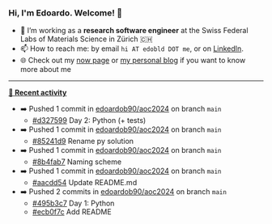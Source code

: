 ### Hi, I'm Edoardo. Welcome! 👋 

- 🔭 I’m working as a **research software engineer** at the Swiss Federal Labs of Materials Science in Zürich 🇨🇭
- 📫 How to reach me: by email `hi AT edobld DOT me`, or on [LinkedIn](https://linkedin.com/in/edobld).
- 🌐 Check out my [now page](https://edoardob.im/now) or [my personal blog](https://blog.edoardob.im) if you want to know more about me

---

**[📰 Recent activity](https://github.com/edoardob90)**
* ➡️ Pushed 1 commit in [edoardob90/aoc2024](https://github.com/edoardob90/aoc2024) on branch `main`
  * [#d327599](https://github.com/edoardob90/aoc2024/commit/d327599) Day 2: Python (+ tests)
* ➡️ Pushed 1 commit in [edoardob90/aoc2024](https://github.com/edoardob90/aoc2024) on branch `main`
  * [#85241d9](https://github.com/edoardob90/aoc2024/commit/85241d9) Rename py solution
* ➡️ Pushed 1 commit in [edoardob90/aoc2024](https://github.com/edoardob90/aoc2024) on branch `main`
  * [#8b4fab7](https://github.com/edoardob90/aoc2024/commit/8b4fab7) Naming scheme
* ➡️ Pushed 1 commit in [edoardob90/aoc2024](https://github.com/edoardob90/aoc2024) on branch `main`
  * [#aacdd54](https://github.com/edoardob90/aoc2024/commit/aacdd54) Update README.md
* ➡️ Pushed 2 commits in [edoardob90/aoc2024](https://github.com/edoardob90/aoc2024) on branch `main`
  * [#495b3c7](https://github.com/edoardob90/aoc2024/commit/495b3c7) Day 1: Python
  * [#ecb0f7c](https://github.com/edoardob90/aoc2024/commit/ecb0f7c) Add README


